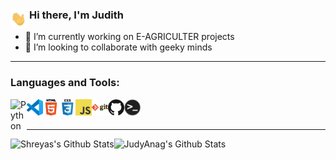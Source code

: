 ### Hi there, I'm Judith <img align="left" alt="high" width="30px" height="30px" src="./waving_hand.gif" />

- 🌱 I’m currently working on E-AGRICULTER projects
- 👯 I’m looking to collaborate with geeky minds
<!-- 📫 How to reach me: [Portfolio](http://your_portfolio)-->

---

### Languages and Tools:

<img align="left" alt="Python" width="26px" src="https://upload.wikimedia.org/wikipedia/commons/thumb/c/c3/Python-logo-notext.svg/600px-Python-logo-notext.svg.png" />
<img align="left" alt="Visual Studio Code" width="26px" src="https://raw.githubusercontent.com/github/explore/80688e429a7d4ef2fca1e82350fe8e3517d3494d/topics/visual-studio-code/visual-studio-code.png" />
<img align="left" alt="HTML5" width="26px" src="https://raw.githubusercontent.com/github/explore/80688e429a7d4ef2fca1e82350fe8e3517d3494d/topics/html/html.png" />
<img align="left" alt="CSS3" width="26px" src="https://raw.githubusercontent.com/github/explore/80688e429a7d4ef2fca1e82350fe8e3517d3494d/topics/css/css.png" />
<img align="left" alt="JavaScript" width="26px" src="https://raw.githubusercontent.com/github/explore/80688e429a7d4ef2fca1e82350fe8e3517d3494d/topics/javascript/javascript.png" />
<img align="left" alt="Git" width="26px" src="https://raw.githubusercontent.com/github/explore/80688e429a7d4ef2fca1e82350fe8e3517d3494d/topics/git/git.png" />
<img align="left" alt="GitHub" width="26px" src="https://raw.githubusercontent.com/github/explore/78df643247d429f6cc873026c0622819ad797942/topics/github/github.png" />
<img align="left" alt="Terminal" width="26px" src="https://raw.githubusercontent.com/github/explore/80688e429a7d4ef2fca1e82350fe8e3517d3494d/topics/terminal/terminal.png" />

<br/>
<br/>

---

<img align="left" alt="Shreyas's Github Stats" src="https://github-readme-stats.vercel.app/api?username=JudyAnag&show_icons=true&hide_border=true&theme=light&hide_title=true&include_all_commits=true&count_private=true" />
<img align="left" alt="JudyAnag's Github Stats" src="https://github-readme-stats.vercel.app/api/top-langs/?username=JudyAnag&hide_border=true&hide=Jupyter Notebook,HTML,CSS" />

</br>
</br>
</br>
</br>
</br>
</br>
